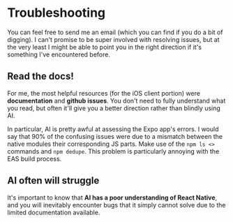 # Troubleshooting

You can feel free to send me an email (which you can find if you do a bit of digging). I can't promise to be super involved with resolving issues, but at the very least I might be able to point you in the right direction if it's something I've encountered before.

## Read the docs!

For me, the most helpful resources (for the iOS client portion) were **documentation** and **github issues**. You don't need to fully understand what you read, but often it'll give you a better direction rather than blindly using AI.

In particular, AI is pretty awful at assessing the Expo app's errors. I would say that 90% of the confusing issues were due to a mismatch between the native modules their corresponding JS parts. Make use of the `npm ls <>` commands and `npm dedupe`. This problem is particularly annoying with the EAS build process.

## AI often will struggle

It's important to know that **AI has a poor understanding of React Native**, and you will inevitably encounter bugs that it simply cannot solve due to the limited documentation available.
